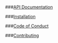 ###[API Documentation](https://axyr.github.io/ideannotator)

###[Installation](Installation.md)

###[Code of Conduct](CodeOfConduct.md)

###[Contributing](../../CONTRIBUTING.md)
